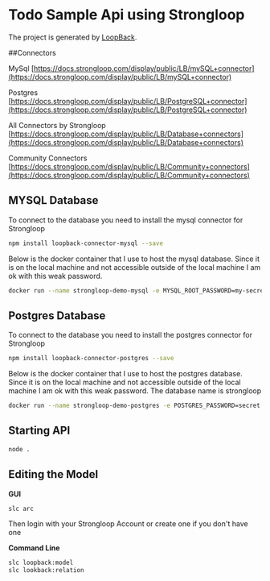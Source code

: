 # Todo Sample Api using Strongloop

The project is generated by [LoopBack](http://loopback.io).


##Connectors

MySql [https://docs.strongloop.com/display/public/LB/mySQL+connector](https://docs.strongloop.com/display/public/LB/mySQL+connector)
 

Postgres [https://docs.strongloop.com/display/public/LB/PostgreSQL+connector](https://docs.strongloop.com/display/public/LB/PostgreSQL+connector)

All Connectors by Strongloop [https://docs.strongloop.com/display/public/LB/Database+connectors](https://docs.strongloop.com/display/public/LB/Database+connectors)

Community Connectors [https://docs.strongloop.com/display/public/LB/Community+connectors](https://docs.strongloop.com/display/public/LB/Community+connectors)



## MYSQL Database 

To connect to the database you need to install the mysql connector for Strongloop

```bash
npm install loopback-connector-mysql --save
```

Below is the docker container that I use to host the mysql database.  Since it is on the local machine and not accessible outside of the local machine I am ok with this weak password.

```bash
docker run --name strongloop-demo-mysql -e MYSQL_ROOT_PASSWORD=my-secret-pw -e MYSQL_USER=homestead -e MYSQL_PASSWORD=secret -e MYSQL_DATABASE=Stronglooptest -p 3306:3306 -d mysql
```
## Postgres Database 

To connect to the database you need to install the postgres connector for Strongloop

```bash
npm install loopback-connector-postgres --save
```

Below is the docker container that I use to host the postgres database.  Since it is on the local machine and not accessible outside of the local machine I am ok with this weak password.  The database name is strongloop


```bash
docker run --name strongloop-demo-postgres -e POSTGRES_PASSWORD=secret -e POSTGRES_USER=strongloop -p 5432:5432 -d postgres
```

## Starting API

```bash
node .
```

## Editing the Model

**GUI**

```bash
slc arc
``` 

Then login with your Strongloop Account or create one if you don't have one

**Command Line**

```bash
slc loopback:model
slc lookback:relation
```

